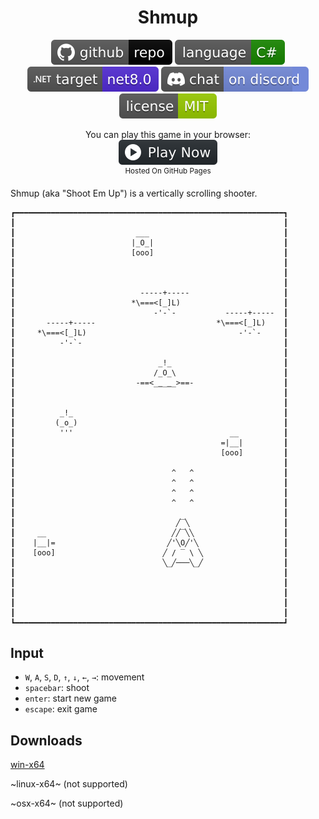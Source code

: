 <h1 align="center">
	Shmup
</h1>

<p align="center">
	<a href="https://github.com/dotnet/dotnet-console-games"><img src="../../.github/resources/github-repo-black.svg" alt="GitHub repo"></a>
	<a href="https://docs.microsoft.com/en-us/dotnet/csharp/"><img src="../../.github/resources/language-csharp.svg" alt="Language C#"></a>
	<a href="https://dotnet.microsoft.com/download"><img src="../../.github/resources/dotnet-badge.svg" title="Target Framework" alt="Target Framework"></a>
	<!--<a href="https://github.com/dotnet/dotnet-console-games/actions"><img src="https://github.com/dotnet/dotnet-console-games/workflows/Shmup%20Build/badge.svg" title="Goto Build" alt="Build"></a>-->
	<a href="https://discord.gg/4XbQbwF"><img src="../../.github/resources/discord-badge.svg" title="Go To Discord Server" alt="Discord"></a>
	<a href="../../LICENSE"><img src="../../.github/resources/license-MIT-green.svg" alt="License"></a>
</p>

<p align="center">
	You can play this game in your browser:
	<br />
	<a href="https://dotnet.github.io/dotnet-console-games/Shmup" alt="Play Now">
		<sub><img height="40"src="../../.github/resources/play-badge.svg" alt="Play Now"></sub>
	</a>
	<br />
	<sup>Hosted On GitHub Pages</sup>
</p>

Shmup (aka "Shoot Em Up") is a vertically scrolling shooter.

```
┏━━━━━━━━━━━━━━━━━━━━━━━━━━━━━━━━━━━━━━━━━━━━━━━━━━━━━━━━━━━━┓
┃                                                            ┃
┃                           ___                              ┃
┃                          |_O_|                             ┃
┃                          [ooo]                             ┃
┃                                                            ┃
┃                                                            ┃
┃                                                            ┃
┃                            -----+-----                     ┃
┃                          *\===<[_]L)                       ┃
┃                               -'-`-           -----+-----  ┃
┃       -----+-----                           *\===<[_]L)    ┃
┃     *\===<[_]L)                                  -'-`-     ┃
┃          -'-`-                                             ┃
┃                                                            ┃
┃                                _!_                         ┃
┃                               /_O_\                        ┃
┃                           -==<_‗_‗_>==-                    ┃
┃                                                            ┃
┃                                                            ┃
┃          _!_                                               ┃
┃         (_o_)                                              ┃
┃          '''                                   __          ┃
┃                                              =|__|         ┃
┃                                              [ooo]         ┃
┃                                                            ┃
┃                                   ^   ^                    ┃
┃                                   ^   ^                    ┃
┃                                   ^   ^                    ┃
┃                                   ^   ^                    ┃
┃                                                            ┃
┃                                    ╱‾╲                     ┃
┃     __                            ╱╱‾╲╲                    ┃
┃    |__|=                         ╱'╲O╱'╲                   ┃
┃    [ooo]                        ╱ / ‾ \ ╲                  ┃
┃                                 ╲_╱───╲_╱                  ┃
┃                                                            ┃
┃                                                            ┃
┃                                                            ┃
┃                                                            ┃
┃                                                            ┃
┗━━━━━━━━━━━━━━━━━━━━━━━━━━━━━━━━━━━━━━━━━━━━━━━━━━━━━━━━━━━━┛
```

## Input

- `W`, `A`, `S`, `D`, `↑`, `↓`, `←`, `→`: movement
- `spacebar`: shoot
- `enter`: start new game
- `escape`: exit game

## Downloads

[win-x64](https://github.com/dotnet/dotnet-console-games/raw/binaries/win-x64/Shmup.exe)

~linux-x64~ (not supported)

~osx-x64~ (not supported)
